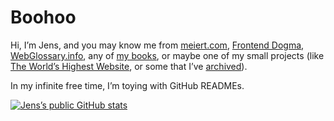 # Boohoo

Hi, I’m Jens, and you may know me from [meiert.com](https://meiert.com/en/), [Frontend Dogma](https://frontenddogma.com/), [WebGlossary.info](https://webglossary.info/), any of [my books](https://www.goodreads.com/author/list/13623828.Jens_Oliver_Meiert), or maybe one of my small projects (like [The World’s Highest Website](https://worlds-highest-website.com/), or some that I’ve [archived](https://mirrors.meiert.org/)).

In my infinite free time, I’m toying with GitHub READMEs.

[![Jens’s public GitHub stats](https://github-readme-stats.vercel.app/api?username=j9t)](https://github.com/anuraghazra/github-readme-stats)